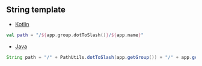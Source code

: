 ## String template

* [Kotlin](https://github.com/jntakpe/release-monitor/blob/343a82b0189aef581014271deb2baef79fcff55c/src/main/kotlin/com/github/jntakpe/releasemonitor/repository/ArtifactoryRepository.kt#L38)

```kotlin
val path = "/${app.group.dotToSlash()}/${app.name}"
```

* [Java](https://github.com/jntakpe/release-monitor-java/blob/907af35fde807e0e27d89dbd5cf08662f79de29b/src/main/java/com/github/jntakpe/releasemonitorjava/repository/ArtifactoryRepository.java#L44) 

```java
String path = "/" + PathUtils.dotToSlash(app.getGroup()) + "/" + app.getName()
```
